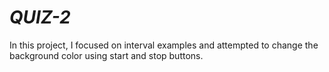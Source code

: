 <h1><i>QUIZ-2</i></h1>
<p>In this project, I focused on interval examples and attempted to change the background color using start and stop buttons.</p>
